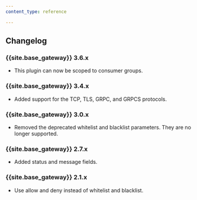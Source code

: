 ```yaml
---
content_type: reference

---
```


## Changelog

### {{site.base_gateway}} 3.6.x
* This plugin can now be scoped to consumer groups.

### {{site.base_gateway}} 3.4.x
* Added support for the TCP, TLS, GRPC, and GRPCS protocols.

### {{site.base_gateway}} 3.0.x
* Removed the deprecated whitelist and blacklist parameters. They are no longer supported.

### {{site.base_gateway}} 2.7.x
* Added status and message fields.

### {{site.base_gateway}} 2.1.x
* Use allow and deny instead of whitelist and blacklist.